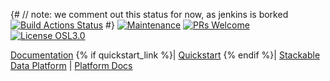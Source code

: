 {# // note: we comment out this status for now, as jenkins is borked
[![Build Actions Status](https://ci.stackable.tech/job/{{operator_name}}%2doperator%2dit%2dnightly/badge/icon?subject=Integration%20Tests)](https://ci.stackable.tech/job/{{operator_name}}%2doperator%2dit%2dnightly) #}
[![Maintenance](https://img.shields.io/badge/Maintained%3F-yes-green.svg)](https://GitHub.com/stackabletech/{{operator_name}}-operator/graphs/commit-activity)
[![PRs Welcome](https://img.shields.io/badge/PRs-welcome-green.svg)](https://docs.stackable.tech/home/stable/contributor/index.html)
[![License OSL3.0](https://img.shields.io/badge/license-OSL3.0-green)](./LICENSE)

[Documentation](https://docs.stackable.tech/{{operator_name}}-operator/stable/index.html) {% if quickstart_link %}| [Quickstart]({{quickstart_link}}) {% endif %}| [Stackable Data Platform](https://stackable.tech/) | [Platform Docs](https://docs.stackable.tech/)